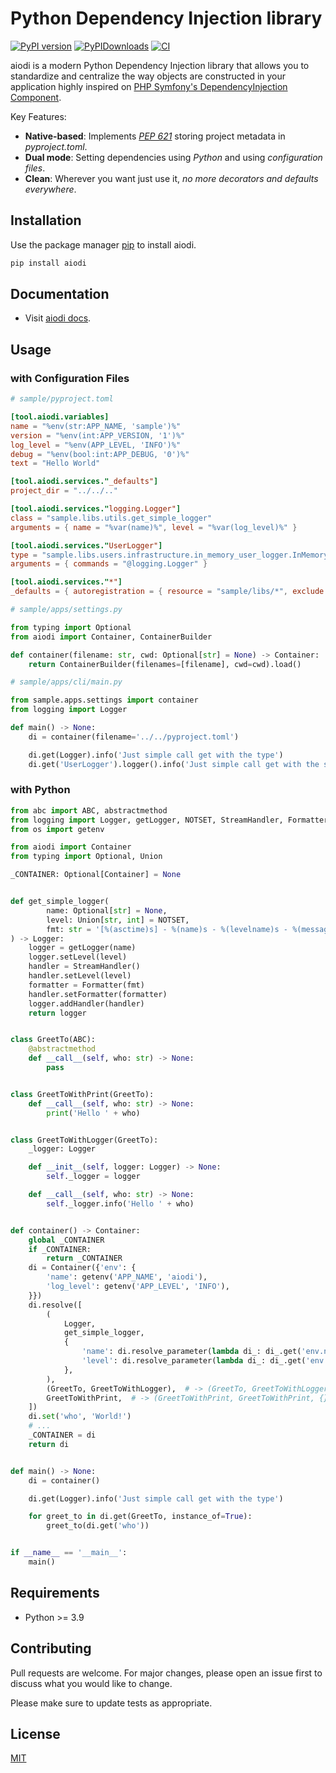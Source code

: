 # Python Dependency Injection library

[![PyPI version](https://badge.fury.io/py/aiodi.svg)](https://badge.fury.io/py/aiodi)
[![PyPIDownloads](https://static.pepy.tech/badge/aiodi)](https://pepy.tech/project/aiodi)
[![CI](https://github.com/aiopy/python-aiodi/actions/workflows/ci.yml/badge.svg?branch=main)](https://github.com/aiopy/python-aiodi/actions/workflows/ci.yml)

aiodi is a modern Python Dependency Injection library that allows you to standardize and centralize the way objects are constructed in your application highly inspired on [PHP Symfony's DependencyInjection Component](https://symfony.com/components/DependencyInjection).

Key Features:

* **Native-based**: Implements [*PEP 621*](https://www.python.org/dev/peps/pep-0621/) storing project metadata in *pyproject.toml*.
* **Dual mode**: Setting dependencies using *Python*  and using *configuration files*.
* **Clean**: Wherever you want just use it, *no more decorators and defaults everywhere*.

## Installation

Use the package manager [pip](https://pypi.org/project/aiodi/) to install aiodi.

```bash
pip install aiodi
```

## Documentation

- Visit [aiodi docs](https://aiopy.github.io/python-aiodi/).

## Usage

### with Configuration Files

```toml
# sample/pyproject.toml

[tool.aiodi.variables]
name = "%env(str:APP_NAME, 'sample')%"
version = "%env(int:APP_VERSION, '1')%"
log_level = "%env(APP_LEVEL, 'INFO')%"
debug = "%env(bool:int:APP_DEBUG, '0')%"
text = "Hello World"

[tool.aiodi.services."_defaults"]
project_dir = "../../.."

[tool.aiodi.services."logging.Logger"]
class = "sample.libs.utils.get_simple_logger"
arguments = { name = "%var(name)%", level = "%var(log_level)%" }

[tool.aiodi.services."UserLogger"]
type = "sample.libs.users.infrastructure.in_memory_user_logger.InMemoryUserLogger"
arguments = { commands = "@logging.Logger" }

[tool.aiodi.services."*"]
_defaults = { autoregistration = { resource = "sample/libs/*", exclude = "sample/libs/users/{domain,infrastructure/in_memory_user_logger.py,infrastructure/*command.py}" } }
```

```python
# sample/apps/settings.py

from typing import Optional
from aiodi import Container, ContainerBuilder

def container(filename: str, cwd: Optional[str] = None) -> Container:
    return ContainerBuilder(filenames=[filename], cwd=cwd).load()
```

```python
# sample/apps/cli/main.py

from sample.apps.settings import container
from logging import Logger

def main() -> None:
    di = container(filename='../../pyproject.toml')

    di.get(Logger).info('Just simple call get with the type')
    di.get('UserLogger').logger().info('Just simple call get with the service name')
```

### with Python

```python
from abc import ABC, abstractmethod
from logging import Logger, getLogger, NOTSET, StreamHandler, Formatter
from os import getenv

from aiodi import Container
from typing import Optional, Union

_CONTAINER: Optional[Container] = None


def get_simple_logger(
        name: Optional[str] = None,
        level: Union[str, int] = NOTSET,
        fmt: str = '[%(asctime)s] - %(name)s - %(levelname)s - %(message)s',
) -> Logger:
    logger = getLogger(name)
    logger.setLevel(level)
    handler = StreamHandler()
    handler.setLevel(level)
    formatter = Formatter(fmt)
    handler.setFormatter(formatter)
    logger.addHandler(handler)
    return logger


class GreetTo(ABC):
    @abstractmethod
    def __call__(self, who: str) -> None:
        pass


class GreetToWithPrint(GreetTo):
    def __call__(self, who: str) -> None:
        print('Hello ' + who)


class GreetToWithLogger(GreetTo):
    _logger: Logger

    def __init__(self, logger: Logger) -> None:
        self._logger = logger

    def __call__(self, who: str) -> None:
        self._logger.info('Hello ' + who)


def container() -> Container:
    global _CONTAINER
    if _CONTAINER:
        return _CONTAINER
    di = Container({'env': {
        'name': getenv('APP_NAME', 'aiodi'),
        'log_level': getenv('APP_LEVEL', 'INFO'),
    }})
    di.resolve([
        (
            Logger,
            get_simple_logger,
            {
                'name': di.resolve_parameter(lambda di_: di_.get('env.name', typ=str)),
                'level': di.resolve_parameter(lambda di_: di_.get('env.log_level', typ=str)),
            },
        ),
        (GreetTo, GreetToWithLogger),  # -> (GreetTo, GreetToWithLogger, {})
        GreetToWithPrint,  # -> (GreetToWithPrint, GreetToWithPrint, {})
    ])
    di.set('who', 'World!')
    # ...
    _CONTAINER = di
    return di


def main() -> None:
    di = container()

    di.get(Logger).info('Just simple call get with the type')

    for greet_to in di.get(GreetTo, instance_of=True):
        greet_to(di.get('who'))


if __name__ == '__main__':
    main()

```

## Requirements

- Python >= 3.9

## Contributing

Pull requests are welcome. For major changes, please open an issue first to discuss what you would like to change.

Please make sure to update tests as appropriate.

## License

[MIT](https://github.com/aiopy/python-aiodi/blob/master/LICENSE)
